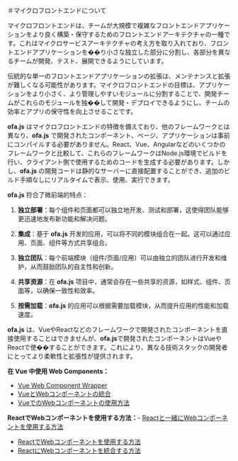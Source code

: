 ＃マイクロフロントエンドについて

マイクロフロントエンドは、チームが大規模で複雑なフロントエンドアプリケーションをより良く構築・保守するためのフロントエンドアーキテクチャの一種です。これはマイクロサービスアーキテクチャの考え方を取り入れており、フロントエンドアプリケーションを��り小さな独立した部分に分割し、各部分を異なるチームが開発、テスト、展開できるようにしています。

伝統的な単一のフロントエンドアプリケーションの拡張は、メンテナンスと拡張が難しくなる可能性があります。マイクロフロントエンドの目標は、アプリケーションをより小さく、より管理しやすいモジュールに分割することで、開発チームがこれらのモジュールを独��して開発・デプロイできるようにし、チームの効率とアプリの保守性を向上させることです。

**ofa.js** はマイクロフロントエンドの特徴を備えており、他のフレームワークとは異なり、**ofa.js** で開発されたコンポーネント、ページ、アプリケーションは事前にコンパイルする必要がありません。React、Vue、Angularなどのいくつかのフレームワークと比較して、これらのフレームワークはNode.js環境でビルドを行い、クライアント側で使用するためのコードを生成する必要があります。しかし、**ofa.js** の開発コードは静的なサーバーに直接配置することができ、追加のビルド手順なしにリアルタイムで表示、使用、実行できます。

**ofa.js** 符合了微前端的特点：

1. **独立部署**：每个组件和页面都可以独立地开发、测试和部署，这使得团队能够更迅速地发布新功能和解决问题。

2. **集成**：基于 **ofa.js** 开发的应用，可以将不同的模块组合在一起。这可以通过应用、页面、组件等方式共享组合。

3. **独立团队**：每个前端模块（组件/页面/应用）可以由独立的团队进行开发和维护，从而鼓励团队的自主性和创新。

4. **共享资源**：在 **ofa.js** 项目中，通常会存在一些共享的资源，如样式、组件、页面等，以确保一致性和效率。

5. **按需加载**：**ofa.js** 的应用可以根据需要加载模块，从而提升应用的性能和加载速度。

**ofa.js** は、VueやReactなどのフレームワークで開発されたコンポーネントを直接使用することはできませんが、**ofa.js**で開発されたコンポーネントはVueやReactで使��することができます。これにより、異なる技術スタックの開発者にとってより柔軟性と拡張性が提供されます。

**在 Vue 中使用 Web Components：**
- [Vue Web Component Wrapper](https://github.com/vuejs/vue-web-component-wrapper)
- [VueとWebコンポーネントの統合](https://vuejs.org/v2/cookbook/packaging-sfc-for-npm.html#Using-with-vue-custom-element)
- [VueでのWebコンポーネントの使用方法](https://www.robinwieruch.de/vue-web-components)

**ReactでWebコンポーネントを使用する方法：**- [Reactと一緒にWebコンポーネントを使用する方法](https://reactjs.org/docs/web-components.html)
- [ReactでWebコンポーネントを使用する方法](https://alligator.io/react/using-web-components-in-react/)
- [ReactにWebコンポーネントを統合する方法](https://blog.bitsrc.io/integrating-web-components-in-react-17a52a6a28e4)